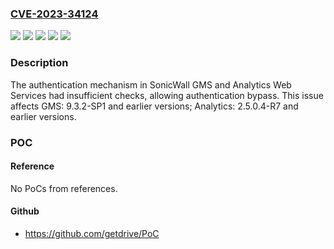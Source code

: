### [CVE-2023-34124](https://cve.mitre.org/cgi-bin/cvename.cgi?name=CVE-2023-34124)
![](https://img.shields.io/static/v1?label=Product&message=Analytics&color=blue)
![](https://img.shields.io/static/v1?label=Product&message=GMS&color=blue)
![](https://img.shields.io/static/v1?label=Version&message=%3D%202.5.0.4-R7%20and%20earlier%20versions%20&color=brighgreen)
![](https://img.shields.io/static/v1?label=Version&message=%3D%209.3.2-SP1%20and%20earlier%20versions%20&color=brighgreen)
![](https://img.shields.io/static/v1?label=Vulnerability&message=CWE-305%20Authentication%20Bypass%20by%20Primary%20Weakness&color=brighgreen)

### Description

The authentication mechanism in SonicWall GMS and Analytics Web Services had insufficient checks, allowing authentication bypass. This issue affects GMS: 9.3.2-SP1 and earlier versions; Analytics: 2.5.0.4-R7 and earlier versions.

### POC

#### Reference
No PoCs from references.

#### Github
- https://github.com/getdrive/PoC

